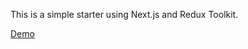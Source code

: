 This is a simple starter using Next.js and Redux Toolkit.

[Demo](https://nextjs-redux-toolkit-starter.vercel.app/)
